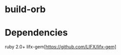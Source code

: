 build-orb
=========

Dependencies
============

ruby 2.0+
lifx-gem[https://github.com/LIFX/lifx-gem]
